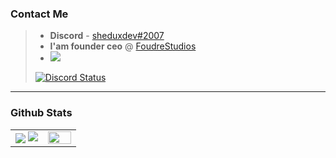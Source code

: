 ### Contact Me

> - **Discord** - [sheduxdev#2007](https://discordapp.com/users/458172960675594251)
> - **I'am founder ceo** @ [FoudreStudios](https://github.com/FoudreStudios)
> - [![](https://visitcount.itsvg.in/api?id=sheduxdev&label=Profile%20Views&color=0&icon=0&pretty=true)](https://visitcount.itsvg.in)
> 
> [![Discord Status](https://lanyard.cnrad.dev/api/458172960675594251)](https://discord.com/channels/@me/458172960675594251)

----

### Github Stats

<table border="0" align="center">
    <tr border="0">
        <td width="50%" align="center">
            <img align="center"; src="https://github-readme-stats.vercel.app/api?username=sheduxdev&theme=onedark&show_icons=true&count_private=true" />
            <img src="https://github-readme-streak-stats.herokuapp.com/?user=sheduxdev&theme=dark&hide_border=true" />
        </td>
        <td width="50%" align="center">
            <img align="center"; width=100%; src="https://github-readme-stats.vercel.app/api/top-langs/?username=sheduxdev&show_icons=true&layout=compact&theme=dark" />
        </td>
    </tr>
</table>

<br />
